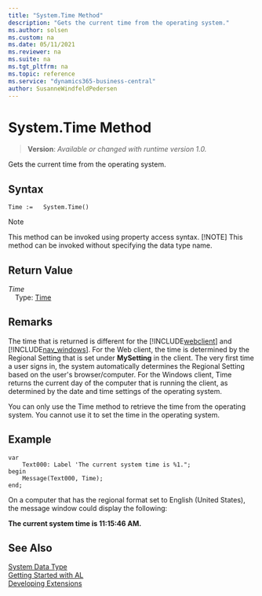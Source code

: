 ```yaml
---
title: "System.Time Method"
description: "Gets the current time from the operating system."
ms.author: solsen
ms.custom: na
ms.date: 05/11/2021
ms.reviewer: na
ms.suite: na
ms.tgt_pltfrm: na
ms.topic: reference
ms.service: "dynamics365-business-central"
author: SusanneWindfeldPedersen
---
```

[//]: # (START>DO_NOT_EDIT)
[//]: # (IMPORTANT:Do not edit any of the content between here and the END>DO_NOT_EDIT.)
[//]: # (Any modifications should be made in the .xml files in the ModernDev repo.)
# System.Time Method
> **Version**: _Available or changed with runtime version 1.0._

Gets the current time from the operating system.


## Syntax
```
Time :=   System.Time()
```
> [!NOTE]
> This method can be invoked using property access syntax.
> [!NOTE]
> This method can be invoked without specifying the data type name.


## Return Value
*Time*  
&emsp;Type: [Time](../time/time-data-type.md)  



[//]: # (IMPORTANT: END>DO_NOT_EDIT)

## Remarks  

The time that is returned is different for the [!INCLUDE[webclient](../../includes/webclient.md)] and [!INCLUDE[nav_windows](../../includes/nav_windows_md.md)]. For the Web client, the time is determined by the Regional Setting that is set under **MySetting** in the client. The very first time a user signs in, the system automatically determines the Regional Setting based on the user's browser/computer. For the Windows client, Time returns the current day of the computer that is running the client, as determined by the date and time settings of the operating system.

You can only use the Time method to retrieve the time from the operating system. You cannot use it to set the time in the operating system.  
  
## Example  

```al
var
    Text000: Label 'The current system time is %1.";
begin
    Message(Text000, Time);  
end;
```  
  
On a computer that has the regional format set to English \(United States\), the message window could display the following:  
  
**The current system time is 11:15:46 AM.**  

 
## See Also

[System Data Type](system-data-type.md)  
[Getting Started with AL](../../devenv-get-started.md)  
[Developing Extensions](../../devenv-dev-overview.md)